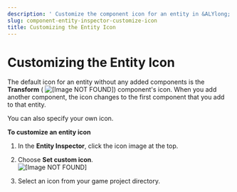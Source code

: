 ```yaml
---
description: ' Customize the component icon for an entity in &ALYlong;. '
slug: component-entity-inspector-customize-icon
title: Customizing the Entity Icon
---
```

# Customizing the Entity Icon<a name="component-entity-inspector-customize-icon"></a>

The default icon for an entity without any added components is the **Transform** \( ![\[Image NOT FOUND\]](/images/userguide/component/entity_system/entity-inspector-transform-icon.png)\) component's icon\. When you add another component, the icon changes to the first component that you add to that entity\.

You can also specify your own icon\.

**To customize an entity icon**

1. In the **Entity Inspector**, click the icon image at the top\.

1. Choose **Set custom icon**\.  
![\[Image NOT FOUND\]](/images/userguide/component/entity_system/component-working-customize.png)

1. Select an icon from your game project directory\.